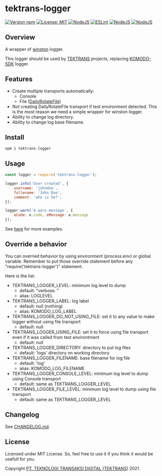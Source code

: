 # tektrans-logger

[![Version npm](https://img.shields.io/npm/v/tektrans-logger.svg?style=for-the-badge)](https://www.npmjs.com/package/tektrans-logger)
[![License: MIT](https://img.shields.io/badge/License-MIT-yellow.svg?style=for-the-badge)](https://opensource.org/licenses/MIT)
[![NodeJS](https://img.shields.io/badge/node.js-6DA55F?style=for-the-badge&logo=node.js&logoColor=white)](https://nodejs.org)
[![ESLint](https://img.shields.io/badge/ESLint-4B3263?style=for-the-badge&logo=eslint&logoColor=white)](https://eslint.org)
[![NodeJS](https://img.shields.io/badge/WINSTON-gray?style=for-the-badge)](https://github.com/winstonjs/winston)
[![NodeJS](https://img.shields.io/badge/TEKTRANS-maroon?style=for-the-badge)](https://tektrans.id)


## Overview
A wrapper of [winston](https://github.com/winstonjs/winston) logger.

This logger should be used by [TEKTRANS](https://tektrans.id) projects,
replacing [KOMODO-SDK](https://gitlab.kodesumber.com/komodo/komodo-sdk) logger.

## Features
* Create multiple transports automatically:
  * Console
  * File ([DailyRotateFile](https://github.com/winstonjs/winston-daily-rotate-file))
* Not creating DailyRotateFile transport if test environment detected.
  This is the most reason we need a simple wrapper for winston logger.
* Ability to change log directory.
* Ability to change log base filename.

## Install
```
npm i tektrans-logger
```

## Usage
```javascript
const logger = require('tektrans-logger');

logger.info('User created', {
    username: 'johndoe',
    fullename: 'John Doe',
    comment: 'who is he?',
});

logger.warn('A warn message', {
    eCode: e.code, eMessage: e.message
});
```

See [here](./examples) for more examples.

## Override a behavior
You can overried behavior by using environment (process.env) or global variable.
Remember to put those override statement before any "require('tektrans-logger')"
statement.

Here is the list:
* TEKTRANS_LOGGER_LEVEL: minimum log level to dump
  * default: "verbose. "
  * alias: LOGLEVEL
* TEKTRANS_LOGGER_LABEL: log label
  * default: null (nothing)
  * alias: KOMODO_LOG_LABEL
* TEKTRANS_LOGGER_DO_NOT_USING_FILE: set it to any value to make logger without
  using file transport
  * default: null
* TEKTRANS_LOGGER_USING_FILE: set it to force using file transport even if it
  was called from test environtment
  * default: null
* TEKTRANS_LOGGER_DIRECTORY: directory to put log files
  * default: 'logs' directory on working directory
* TEKTRANS_LOGGER_FILENAME: base filename for log file
  * default: 'log'
  * alias: KOMODO_LOG_FILENAME
* TEKTRANS_LOGGER_CONSOLE_LEVEL: minimum log level to dump using Console transport
  * default: same as TEKTRANS_LOGGER_LEVEL
* TEKTRANS_LOGGER_FILE_LEVEL: minimum log level to dump using file transport
  * default: same as TEKTRANS_LOGGER_LEVEL

## Changelog
See [CHANGELOG.md](./CHANGELOG.md).

## License
Licensed under MIT License. So, feel free to use it if you think it would be
usefull for you.

Copyright [PT. TEKNOLOGI TRANSAKSI DIGITAL (TEKTRANS)](https://tektrans.id) 2021.
